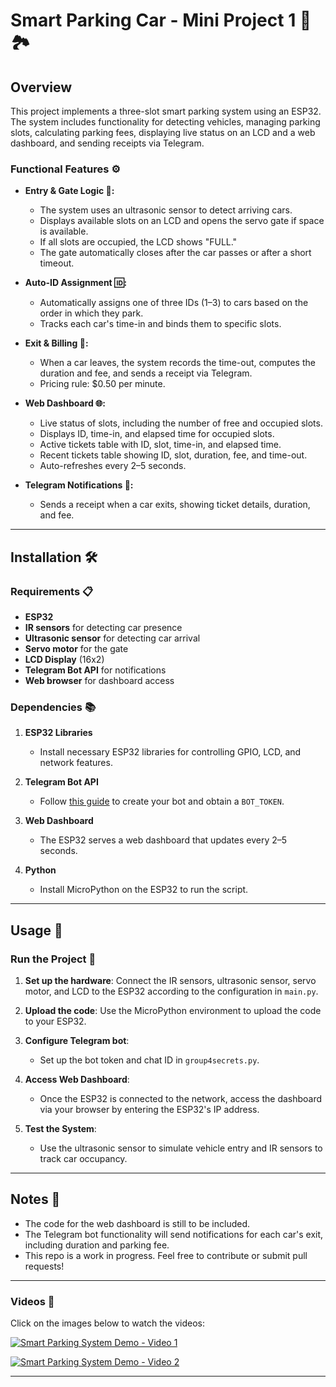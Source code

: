 # Smart Parking Car - Mini Project 1 🚗🏞️

## Overview

This project implements a three-slot smart parking system using an ESP32. The system includes functionality for detecting vehicles, managing parking slots, calculating parking fees, displaying live status on an LCD and a web dashboard, and sending receipts via Telegram. 

### Functional Features ⚙️

- **Entry & Gate Logic 🚪:**
  - The system uses an ultrasonic sensor to detect arriving cars.
  - Displays available slots on an LCD and opens the servo gate if space is available.
  - If all slots are occupied, the LCD shows "FULL."
  - The gate automatically closes after the car passes or after a short timeout.

- **Auto-ID Assignment 🆔:**
  - Automatically assigns one of three IDs (1–3) to cars based on the order in which they park.
  - Tracks each car's time-in and binds them to specific slots.
  
- **Exit & Billing 💸:**
  - When a car leaves, the system records the time-out, computes the duration and fee, and sends a receipt via Telegram.
  - Pricing rule: $0.50 per minute.

- **Web Dashboard 🌐:**
  - Live status of slots, including the number of free and occupied slots.
  - Displays ID, time-in, and elapsed time for occupied slots.
  - Active tickets table with ID, slot, time-in, and elapsed time.
  - Recent tickets table showing ID, slot, duration, fee, and time-out.
  - Auto-refreshes every 2–5 seconds.

- **Telegram Notifications 📲:**
  - Sends a receipt when a car exits, showing ticket details, duration, and fee.

---

## Installation 🛠️

### Requirements 📋

- **ESP32**
- **IR sensors** for detecting car presence
- **Ultrasonic sensor** for detecting car arrival
- **Servo motor** for the gate
- **LCD Display** (16x2)
- **Telegram Bot API** for notifications
- **Web browser** for dashboard access

### Dependencies 📚

1. **ESP32 Libraries**
   - Install necessary ESP32 libraries for controlling GPIO, LCD, and network features.
   
2. **Telegram Bot API**
   - Follow [this guide](https://core.telegram.org/bots#botfather) to create your bot and obtain a `BOT_TOKEN`.

3. **Web Dashboard**
   - The ESP32 serves a web dashboard that updates every 2–5 seconds.

4. **Python**
   - Install MicroPython on the ESP32 to run the script.

---

## Usage 🚀

### Run the Project 🏁

1. **Set up the hardware**: Connect the IR sensors, ultrasonic sensor, servo motor, and LCD to the ESP32 according to the configuration in `main.py`.

2. **Upload the code**: Use the MicroPython environment to upload the code to your ESP32.

3. **Configure Telegram bot**: 
   - Set up the bot token and chat ID in `group4secrets.py`.

4. **Access Web Dashboard**: 
   - Once the ESP32 is connected to the network, access the dashboard via your browser by entering the ESP32's IP address.

5. **Test the System**: 
   - Use the ultrasonic sensor to simulate vehicle entry and IR sensors to track car occupancy.

---

## Notes 📝

- The code for the web dashboard is still to be included.
- The Telegram bot functionality will send notifications for each car's exit, including duration and parking fee.
- This repo is a work in progress. Feel free to contribute or submit pull requests!

---

### Videos 🎥

Click on the images below to watch the videos:

[![Smart Parking System Demo - Video 1](https://img.youtube.com/vi/xV_wtUJtxEM/0.jpg)](https://youtu.be/xV_wtUJtxEM?si=tV8HtNeen_QDpBuN)

[![Smart Parking System Demo - Video 2](https://img.youtube.com/vi/rc3CEu1uv04/0.jpg)](https://youtu.be/rc3CEu1uv04?feature=shared)

---

